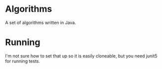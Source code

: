 # Algorithms
A set of algorithms written in Java. 

# Running 
I'm not sure how to set that up so it is easily cloneable, but you need junit5 for running tests.
